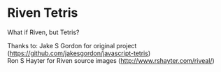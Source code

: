 Riven Tetris
=================

What if Riven, but Tetris?

Thanks to:
Jake S Gordon for original project (https://github.com/jakesgordon/javascript-tetris)	
Ron S Hayter for Riven source images (http://www.rshayter.com/riveal/)

